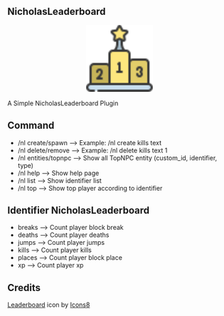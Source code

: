 ## NicholasLeaderboard

<center><img src='leaderboard.png' width=150 height=150</img></center>

A Simple NicholasLeaderboard Plugin

## Command

- /nl create/spawn <identifier> <type> --> Example: /nl create kills text
- /nl delete/remove <identifier> <type> <id> --> Example: /nl delete kills text 1
- /nl entities/topnpc --> Show all TopNPC entity (custom_id, identifier, type)
- /nl help --> Show help page
- /nl list --> Show identifier list
- /nl top <identifier> --> Show top player according to identifier

## Identifier NicholasLeaderboard

- breaks --> Count player block break
- deaths --> Count player deaths
- jumps --> Count player jumps
- kills --> Count player kills
- places --> Count player block place
- xp --> Count player xp

## Credits

<a target="_blank" href="https://icons8.com/icon/X2Bsuwu66e8y/leaderboard">Leaderboard</a> icon by <a target="_blank" href="https://icons8.com">Icons8</a>
